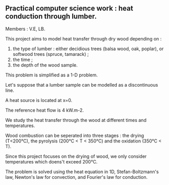 ## Practical computer science work : heat conduction through lumber.

Members : V.E, LB.

This project aims to model heat transfer through dry wood depending on :

1. the type of lumber : either decidious trees (balsa wood, oak, poplar), or softwood trees (spruce, tamarack) ;
2. the time ;
3. the depth of the wood sample.

This problem is simplified as a 1-D problem.

Let's suppose that a lumber sample can be modelled as a discontinuous line.

A heat source is located at x=0.

The reference heat flow is 4 kW.m-2.

We study the heat transfer through the wood at different times and temperatures.

Wood combustion can be seperated into three stages : the drying (T<200°C), the pyrolysis (200°C < T < 350°C) and the oxidation (350°C < T).

Since this project focuses on the drying of wood, we only consider temperatures which doens't exceed 200°C.

The problem is solved using the heat equation in 1D, Stefan-Boltzmann's law, Newton's law for convection, and Fourier's law for conduction.
